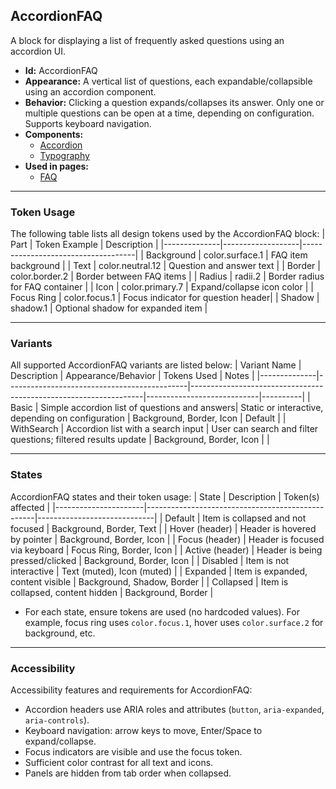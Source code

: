 ## AccordionFAQ
A block for displaying a list of frequently asked questions using an accordion UI.
- **Id:** AccordionFAQ
- **Appearance:** A vertical list of questions, each expandable/collapsible using an accordion component.
- **Behavior:** Clicking a question expands/collapses its answer. Only one or multiple questions can be open at a time, depending on configuration. Supports keyboard navigation.
- **Components:**
  - [Accordion](../components/Accordion.md)
  - [Typography](../components/Typography.md)
- **Used in pages:**
  - [FAQ](../pages/FAQ.md)

---

### Token Usage
The following table lists all design tokens used by the AccordionFAQ block:
| Part         | Token Example      | Description                        |
|--------------|-------------------|------------------------------------|
| Background   | color.surface.1   | FAQ item background                |
| Text         | color.neutral.12  | Question and answer text           |
| Border       | color.border.2    | Border between FAQ items           |
| Radius       | radii.2           | Border radius for FAQ container    |
| Icon         | color.primary.7   | Expand/collapse icon color         |
| Focus Ring   | color.focus.1     | Focus indicator for question header|
| Shadow       | shadow.1          | Optional shadow for expanded item  |

---

### Variants
All supported AccordionFAQ variants are listed below:
| Variant Name | Description                                 | Appearance/Behavior                                              | Tokens Used                | Notes    |
|--------------|---------------------------------------------|------------------------------------------------------------------|----------------------------|----------|
| Basic        | Simple accordion list of questions and answers| Static or interactive, depending on configuration                | Background, Border, Icon   | Default  |
| WithSearch   | Accordion list with a search input           | User can search and filter questions; filtered results update    | Background, Border, Icon   |          |

---

### States
AccordionFAQ states and their token usage:
| State                | Description                                      | Token(s) affected           |
|----------------------|--------------------------------------------------|-----------------------------|
| Default              | Item is collapsed and not focused                | Background, Border, Text    |
| Hover (header)       | Header is hovered by pointer                     | Background, Border, Icon    |
| Focus (header)       | Header is focused via keyboard                   | Focus Ring, Border, Icon    |
| Active (header)      | Header is being pressed/clicked                  | Background, Border, Icon    |
| Disabled             | Item is not interactive                          | Text (muted), Icon (muted)  |
| Expanded             | Item is expanded, content visible                | Background, Shadow, Border  |
| Collapsed            | Item is collapsed, content hidden                | Background, Border          |

- For each state, ensure tokens are used (no hardcoded values). For example, focus ring uses `color.focus.1`, hover uses `color.surface.2` for background, etc.

---

### Accessibility
Accessibility features and requirements for AccordionFAQ:
- Accordion headers use ARIA roles and attributes (`button`, `aria-expanded`, `aria-controls`).
- Keyboard navigation: arrow keys to move, Enter/Space to expand/collapse.
- Focus indicators are visible and use the focus token.
- Sufficient color contrast for all text and icons.
- Panels are hidden from tab order when collapsed.
